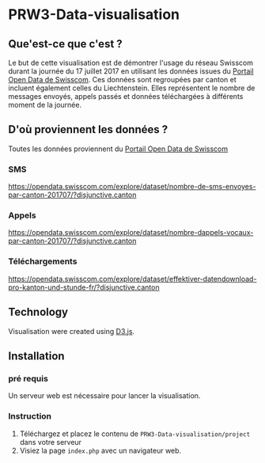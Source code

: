 # PRW3-Data-visualisation

## Que'est-ce que c'est ?
Le but de cette visualisation est de démontrer l'usage du réseau Swisscom durant la journée du 17 juillet 2017 en utilisant les données issues du [Portail Open Data de Swisscom](https://opendata.swisscom.com/explore).
Ces données sont regroupées par canton et incluent également celles du Liechtenstein.
Elles représentent le nombre de messages envoyés, appels passés et données téléchargées à différents moment de la journée.

## D'où proviennent les données ?
Toutes les données proviennent du [Portail Open Data de Swisscom](https://opendata.swisscom.com/explore)

### SMS
https://opendata.swisscom.com/explore/dataset/nombre-de-sms-envoyes-par-canton-201707/?disjunctive.canton
### Appels
https://opendata.swisscom.com/explore/dataset/nombre-dappels-vocaux-par-canton-201707/?disjunctive.canton
### Téléchargements
https://opendata.swisscom.com/explore/dataset/effektiver-datendownload-pro-kanton-und-stunde-fr/?disjunctive.canton

## Technology
Visualisation were created using [D3.js](https://d3js.org/).

## Installation
### pré requis
Un serveur web est nécessaire pour lancer la visualisation.

### Instruction
1. Téléchargez et placez le contenu de ```PRW3-Data-visualisation/project``` dans votre serveur
2. Visiez la page ```index.php``` avec un navigateur web.